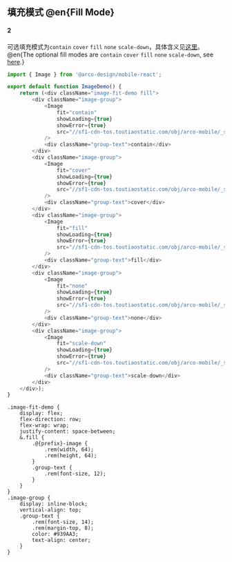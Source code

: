 ## 填充模式 @en{Fill Mode}

#### 2

可选填充模式为`contain` `cover` `fill` `none` `scale-down`，具体含义见<a href="https://developer.mozilla.org/zh-CN/docs/Web/CSS/object-fit" target="_blank" rel="noopener noreferrer">这里</a>。
@en{The optional fill modes are `contain` `cover` `fill` `none` `scale-down`, see <a href="https://developer.mozilla.org/zh-CN/docs/Web/CSS for specific meanings /object-fit" target="_blank" rel="noopener noreferrer">here</a>.}

```js
import { Image } from '@arco-design/mobile-react';

export default function ImageDemo() {
    return (<div className="image-fit-demo fill">
        <div className="image-group">
            <Image
                fit="contain"
                showLoading={true}
                showError={true}
                src="//sf1-cdn-tos.toutiaostatic.com/obj/arco-mobile/_static_/large_image_5.jpg"
            />
            <div className="group-text">contain</div>
        </div>
        <div className="image-group">
            <Image
                fit="cover"
                showLoading={true}
                showError={true}
                src="//sf1-cdn-tos.toutiaostatic.com/obj/arco-mobile/_static_/large_image_5.jpg"
            />
            <div className="group-text">cover</div>
        </div>
        <div className="image-group">
            <Image
                fit="fill"
                showLoading={true}
                showError={true}
                src="//sf1-cdn-tos.toutiaostatic.com/obj/arco-mobile/_static_/large_image_5.jpg"
            />
            <div className="group-text">fill</div>
        </div>
        <div className="image-group">
            <Image
                fit="none"
                showLoading={true}
                showError={true}
                src="//sf1-cdn-tos.toutiaostatic.com/obj/arco-mobile/_static_/large_image_5.jpg"
            />
            <div className="group-text">none</div>
        </div>
        <div className="image-group">
            <Image
                fit="scale-down"
                showLoading={true}
                showError={true}
                src="//sf1-cdn-tos.toutiaostatic.com/obj/arco-mobile/_static_/large_image_5.jpg"
            />
            <div className="group-text">scale-down</div>
        </div>
    </div>);
}
```

```less
.image-fit-demo {
    display: flex;
    flex-direction: row;
    flex-wrap: wrap;
    justify-content: space-between;
    &.fill {
        .@{prefix}-image {
            .rem(width, 64);
            .rem(height, 64);
        }
        .group-text {
            .rem(font-size, 12);
        }
    }
}
.image-group {
    display: inline-block;
    vertical-align: top;
    .group-text {
        .rem(font-size, 14);
        .rem(margin-top, 8);
        color: #939AA3;
        text-align: center;
    }
}
```
